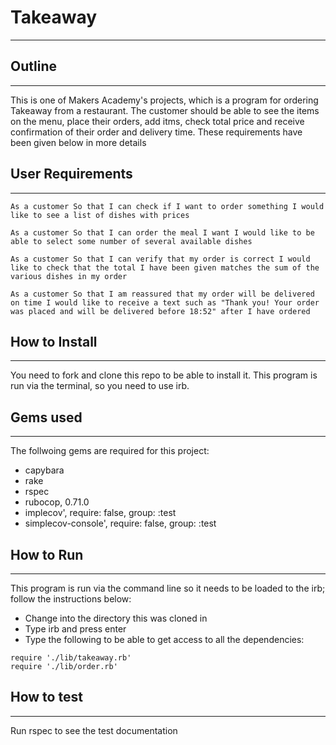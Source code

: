 # Takeaway

---

## Outline

---

This is one of Makers Academy's projects, which is a program for ordering Takeaway from a restaurant. The customer should be able to see the items on the menu,  place their orders, add itms, check total price and receive confirmation of their order and delivery time. These requirements have been given below in more details

## User Requirements

---
`As a customer
So that I can check if I want to order something
I would like to see a list of dishes with prices`

`As a customer
So that I can order the meal I want
I would like to be able to select some number of several available dishes`

`As a customer
So that I can verify that my order is correct
I would like to check that the total I have been given matches the sum of the various dishes in my order`

`As a customer
So that I am reassured that my order will be delivered on time
I would like to receive a text such as "Thank you! Your order was placed and will be delivered before 18:52" after I have ordered`

## How to Install

---
You need to fork and clone this repo to be able to install it. This program is run via the terminal, so you need to use irb.

## Gems used

---
The follwoing gems are required for this project:

* capybara
* rake
* rspec
* rubocop, 0.71.0
* implecov', require: false, group: :test
* simplecov-console', require: false, group: :test

## How to Run

---
This program is run via the command line so it needs to be loaded to the irb; follow the instructions below:

* Change into the directory this was cloned in
* Type irb and press enter
* Type the following to be able to get access to all the dependencies:

```
require './lib/takeaway.rb'
require './lib/order.rb'
```

## How to test

---
Run rspec to see the test documentation


